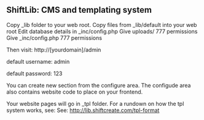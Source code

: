 ShiftLib: CMS and templating system
--

Copy _lib folder to your web root.
Copy files from _lib/default into your web root
Edit database details in _inc/config.php
Give uploads/ 777 permissions
Give _inc/config.php 777 permissions

Then visit:
http://[yourdomain]/admin

default username:
admin

default password:
123

You can create new section from the configure area.
The configude area also contains website code to place on your frontend.

Your website pages will go in _tpl folder.
For a rundown on how the tpl system works, see:
See: http://lib.shiftcreate.com/tpl-format